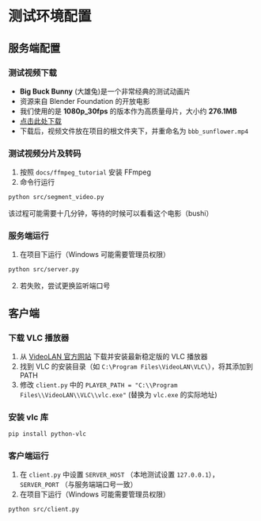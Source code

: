 # 测试环境配置

## 服务端配置

### 测试视频下载

- **Big Buck Bunny** (大雄兔)是一个非常经典的测试动画片
- 资源来自 Blender Foundation 的开放电影
- 我们使用的是 **1080p_30fps** 的版本作为高质量母片，大小约 **276.1MB**
- [点击此处下载](https://download.blender.org/demo/movies/BBB/bbb_sunflower_1080p_30fps_normal.mp4.zip)
- 下载后，视频文件放在项目的根文件夹下，并重命名为 `bbb_sunflower.mp4`

### 测试视频分片及转码

1. 按照 `docs/ffmpeg_tutorial` 安装 FFmpeg
2. 命令行运行
```bash
python src/segment_video.py
```
该过程可能需要十几分钟，等待的时候可以看看这个电影（bushi）

### 服务端运行

1. 在项目下运行（Windows 可能需要管理员权限）
```bash
python src/server.py
```
2. 若失败，尝试更换监听端口号

## 客户端

### 下载 VLC 播放器

1. 从 [VideoLAN 官方网站](https://www.videolan.org/vlc/) 下载并安装最新稳定版的 VLC 播放器
2. 找到 VLC 的安装目录（如 `C:\Program Files\VideoLAN\VLC\`），将其添加到 PATH
3. 修改 `client.py` 中的 `PLAYER_PATH = "C:\\Program Files\\VideoLAN\\VLC\\vlc.exe"` (替换为 `vlc.exe` 的实际地址)

### 安装 vlc 库
```bash
pip install python-vlc
```

### 客户端运行

1. 在 `client.py` 中设置 `SERVER_HOST` （本地测试设置 `127.0.0.1`），`SERVER_PORT` （与服务端端口号一致）
2. 在项目下运行（Windows 可能需要管理员权限）
```bash
python src/client.py
```